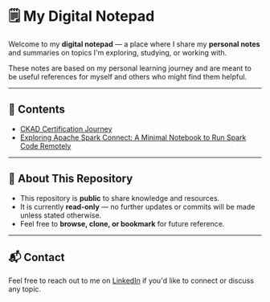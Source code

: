 # 🗒️ My Digital Notepad

Welcome to my **digital notepad** — a place where I share my **personal notes** and summaries on topics I'm exploring, studying, or working with.

These notes are based on my personal learning journey and are meant to be useful references for myself and others who might find them helpful.

---

## 📄 Contents

- [CKAD Certification Journey](articles/kubernetes-ckad.md)
- [Exploring Apache Spark Connect: A Minimal Notebook to Run Spark Code Remotely](articles/spark-connect.md)

---

## 📌 About This Repository

- This repository is **public** to share knowledge and resources.
- It is currently **read-only** — no further updates or commits will be made unless stated otherwise.
- Feel free to **browse, clone, or bookmark** for future reference.

---

## 📬 Contact

Feel free to reach out to me on [LinkedIn](https://www.linkedin.com/in/nasriachraf/) if you'd like to connect or discuss any topic.

